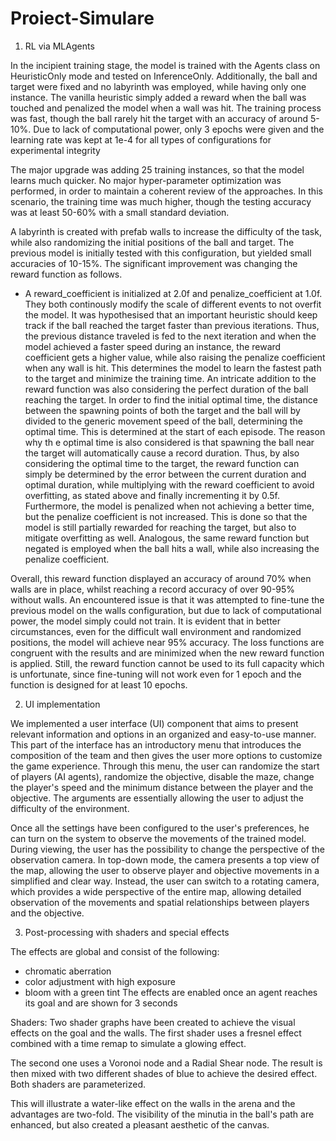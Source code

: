 # Proiect-Simulare

1. RL via MLAgents

In the incipient training stage, the model is trained with the Agents class on HeuristicOnly mode and tested on InferenceOnly. Additionally, the ball and target were fixed and no labyrinth was employed, while having only one instance. The vanilla heuristic simply added a reward when the ball was touched and penalized the model when a wall was hit. The training process was fast, though the ball rarely hit the target with an accuracy of around 5-10%. Due to lack of computational power, only 3 epochs were given and the learning rate was kept at 1e-4 for all types of configurations for experimental integrity

The major upgrade was adding 25 training instances, so that the model learns much quicker. No major hyper-parameter optimization was performed, in order to maintain a coherent review of the approaches. In this scenario, the training time was much higher, though the testing accuracy was at least 50-60% with a small standard deviation. 

A labyrinth is created with prefab walls to increase the difficulty of the task, while also randomizing the initial positions of the ball and target. The previous model is initially tested with this configuration, but yielded small accuracies of 10-15%. The significant improvement was changing the reward function as follows.
  
  - A reward_coefficient is initialized at 2.0f and penalize_coefficient at 1.0f. They both continously modify the scale of different events to not overfit the model. It was hypothesised that an important heuristic should keep track if the ball reached the target faster than previous iterations. Thus, the previous distance traveled is fed to the next iteration and when the model achieved a faster speed during an instance, the reward coefficient gets a higher value, while also raising the penalize coefficient when any wall is hit. This determines the model to learn the fastest path to the target and minimize the training time. An intricate addition to the reward function was also considering the perfect duration of the ball reaching the target. In order to find the initial optimal time, the distance between the spawning points of both the target and the ball will by divided to the generic movement speed of the ball, determining the optimal time. This is determined at the start of each episode. The reason why th e optimal time is also considered is that spawning the ball near the target will automatically cause a record duration. Thus, by also considering the optimal time to the target, the reward function can simply be determined by the error between the current duration and optimal duration, while multiplying with the reward coefficient to avoid overfitting, as stated above and finally incrementing it by 0.5f. Furthermore, the model is penalized when not achieving a better time, but the penalize coefficient is not increased. This is done so that the model is still partially rewarded for reaching the target, but also to mitigate overfitting as well. Analogous, the same reward function but negated is employed when the ball hits a wall, while also increasing the penalize coefficient. 

Overall, this reward function displayed an accuracy of around 70% when walls are in place, whilst reaching a record accuracy of over 90-95% without walls. An encountered issue is that it was attempted to fine-tune the previous model on the walls configuration, but due to lack of computational power, the model simply could not train. It is evident that in better circumstances, even for the difficult wall environment and randomized positions, the model will achieve near 95% accuracy. The loss functions are congruent with the results and are minimized when the new reward function is applied. Still, the reward function cannot be used to its full capacity which is unfortunate, since fine-tuning will not work even for 1 epoch and the function is designed for at least 10 epochs.

2. UI implementation 

We implemented a user interface (UI) component that aims to present relevant information and options in an organized and easy-to-use manner. This part of the interface has an introductory menu that introduces the composition of the team and then gives the user more options to customize the game experience. Through this menu, the user can randomize the start of players (AI agents), randomize the objective, disable the maze, change the player's speed and the minimum distance between the player and the objective. The arguments are essentially allowing the user to adjust the difficulty of the environment.

Once all the settings have been configured to the user's preferences, he can turn on the system to observe the movements of the trained model. During viewing, the user has the possibility to change the perspective of the observation camera. In top-down mode, the camera presents a top view of the map, allowing the user to observe player and objective movements in a simplified and clear way. Instead, the user can switch to a rotating camera, which provides a wide perspective of the entire map, allowing detailed observation of the movements and spatial relationships between players and the objective.

3. Post-processing with shaders and special effects

The effects are global and consist of the following:
  - chromatic aberration
  - color adjustment with high exposure
  - bloom with a green tint
The effects are enabled once an agent reaches its goal and are shown for 3 seconds

Shaders:
Two shader graphs have been created to achieve the visual effects on the goal and the walls. The first shader uses a fresnel effect combined with a time remap to simulate a glowing effect.

The second one uses a Voronoi node and a Radial Shear node. The result is then mixed with two different shades of blue to achieve the desired effect. Both shaders are parameterized.

This will illustrate a water-like effect on the walls in the arena and the advantages are two-fold. The visibility of the minutia in the ball's path are enhanced, but also created a pleasant aesthetic of the canvas.
